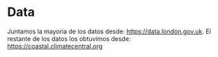 # Data
Juntamos la mayoria de los datos desde: https://data.london.gov.uk.
El restante de los datos los obtuvimos desde: https://coastal.climatecentral.org
